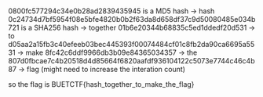 #

0800fc577294c34e0b28ad2839435945 is a MD5 hash -> hash
0c24734d7bf5954f08e5bfe4820b0b2f63da8d658df37c9d50080485e034b721 is a SHA256 hash -> together
01b6e20344b68835c5ed1ddedf20d531 -> to
d05aa2a15fb3c40efeeb03bec445393f00074484cf01c8fb2da90ca6695a5531 -> make
8fc42c6ddf9966db3b09e84365034357 -> the
807d0fbcae7c4b20518d4d85664f6820aafdf936104122c5073e7744c46c4b87 -> flag (might need to increase the interation count)


so the flag is BUETCTF{hash_together_to_make_the_flag}